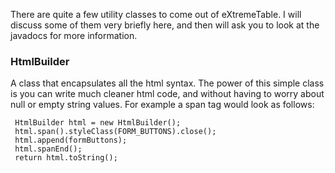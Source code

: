 There are quite a few utility classes to come out of eXtremeTable. I will discuss some of them very briefly here, and then will ask you to look at the javadocs for more information.

### HtmlBuilder ###

A class that encapsulates all the html syntax. The power of this simple class is you can write much cleaner html code, and without having to worry about null or empty string values. For example a span tag would look as follows:

```
 HtmlBuilder html = new HtmlBuilder();
 html.span().styleClass(FORM_BUTTONS).close();
 html.append(formButtons);
 html.spanEnd();
 return html.toString();
```